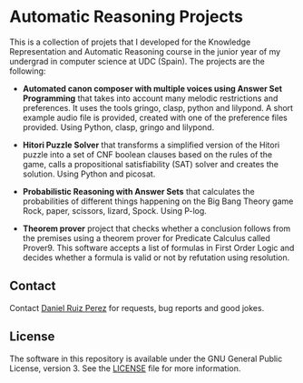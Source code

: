 Automatic Reasoning Projects 
============

This is a collection of projets that I developed for the Knowledge Representation and Automatic Reasoning course in the junior year of my undergrad in computer science at UDC (Spain). The projects are the following:


- **Automated canon composer with multiple voices using Answer Set Programming** that takes into account many melodic restrictions and preferences. It uses the tools gringo, clasp, python and lilypond. A short example audio file is provided, created with one of the preference files provided. Using Python, clasp, gringo and lilypond.


- **Hitori Puzzle Solver** that transforms a simplified version of the Hitori puzzle into a set of CNF boolean clauses based on the rules of the game, calls a propositional satisfiability (SAT) solver and creates the solution. Using Python and picosat.


- **Probabilistic Reasoning with Answer Sets** that calculates the probabilities of different things happening on the Big Bang Theory game Rock, paper, scissors, lizard, Spock. Using P-log.


- **Theorem prover** project that checks whether a conclusion follows from the premises using a theorem prover for Predicate Calculus called Prover9. This software accepts a list of formulas in First Order Logic and decides whether a formula is valid or not by refutation using resolution.



## Contact

Contact [Daniel Ruiz Perez](mailto:druiz072@fiu.edu) for requests, bug reports and good jokes.


## License

The software in this repository is available under the GNU General Public License, version 3. See the [LICENSE](https://github.com/DaniRuizPerez/AutomaticReasoning/blob/master/LICENSE) file for more information.
